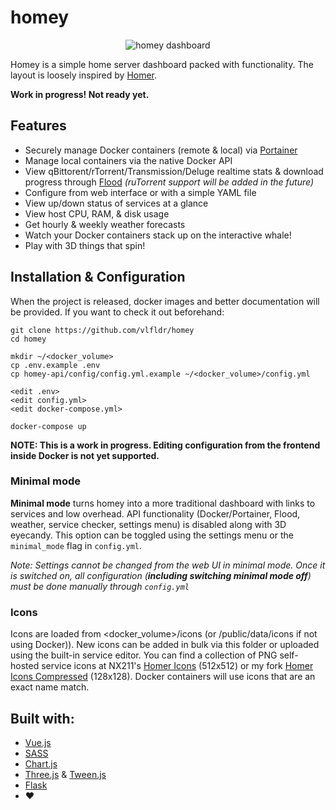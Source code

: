 # homey
<p align="center">
  <img src="https://github.com/vlfldr/homey/blob/master/screenshot.png?raw=true" alt="homey dashboard"/>
</p>

Homey is a simple home server dashboard packed with functionality. The layout is loosely inspired by [Homer](https://github.com/bastienwirtz/homer).



**Work in progress! Not ready yet.**

## Features

* Securely manage Docker containers (remote & local) via [Portainer](https://github.com/portainer/portainer)
* Manage local containers via the native Docker API
* View qBittorent/rTorrent/Transmission/Deluge realtime stats & download progress through [Flood](https://github.com/jesec/flood/) *(ruTorrent support will be added in the future)*
* Configure from web interface or with a simple YAML file
* View up/down status of services at a glance
* View host CPU, RAM, & disk usage
* Get hourly & weekly weather forecasts
* Watch your Docker containers stack up on the interactive whale!
* Play with 3D things that spin!

## Installation & Configuration

When the project is released, docker images and better documentation will be provided. If you want to check it out beforehand:

    git clone https://github.com/vlfldr/homey
    cd homey
    
    mkdir ~/<docker_volume>
    cp .env.example .env
    cp homey-api/config/config.yml.example ~/<docker_volume>/config.yml

    <edit .env>
    <edit config.yml>
    <edit docker-compose.yml>

    docker-compose up

**NOTE: This is a work in progress. Editing configuration from the frontend inside Docker is not yet supported.**

### Minimal mode
**Minimal mode** turns homey into a more traditional dashboard with links to services and low overhead. API functionality (Docker/Portainer, Flood, weather, service checker, settings menu) is disabled along with 3D eyecandy. This option can be toggled using the settings menu or the `minimal_mode` flag in `config.yml`.

*Note: Settings cannot be changed from the web UI in minimal mode. Once it is switched on, all configuration (**including switching minimal mode off**) must be done manually through `config.yml`*

### Icons
Icons are loaded from <docker_volume>/icons (or /public/data/icons if not using Docker)). New icons can be added in bulk via this folder or uploaded using the built-in service editor. You can find a collection of PNG self-hosted service icons at NX211's [Homer Icons](https://github.com/NX211/homer-icons) (512x512) or my fork [Homer Icons Compressed](https://github.com/vlfldr/homer-icons) (128x128). Docker containers will use icons that are an exact name match.

## Built with:

* [Vue.js](https://github.com/vuejs/vue)
* [SASS](https://github.com/sass/sass)
* [Chart.js](https://github.com/chartjs/Chart.js)
* [Three.js](https://github.com/mrdoob/three.js/) & [Tween.js](https://github.com/tweenjs/tween.js)
* [Flask](https://github.com/pallets/flask)
* ❤️
